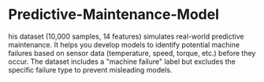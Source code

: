 # Predictive-Maintenance-Model
his dataset (10,000 samples, 14 features) simulates real-world predictive maintenance. It helps you develop models to identify potential machine failures based on sensor data (temperature, speed, torque, etc.) before they occur. The dataset includes a "machine failure" label but excludes the specific failure type to prevent misleading models.
